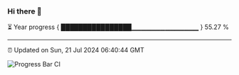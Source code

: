 ### Hi there 👋

⏳ Year progress { ████████████████▁▁▁▁▁▁▁▁▁▁▁▁▁▁ } 55.27 %

---

⏰ Updated on Sun, 21 Jul 2024 06:40:44 GMT

![Progress Bar CI](https://github.com/IshwaranRudhara/GIT-ACTION/workflows/Progress%20Bar%20CI/badge.svg)
